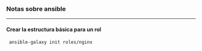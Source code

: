 ### Notas sobre ansible


---

#### Crear la estructura básica para un rol

     ansible-galaxy init roles/nginx


